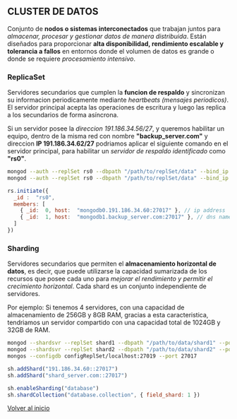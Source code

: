 ## CLUSTER DE DATOS

Conjunto de __nodos o sistemas interconectados__ que trabajan juntos para _almacenar, procesar y gestionar datos de manera distribuida_. Están diseñados para proporcionar __alta disponibilidad, rendimiento escalable y tolerancia a fallos__ en entornos donde el volumen de datos es grande o donde se requiere _procesamiento intensivo_.

### ReplicaSet

Servidores secundarios que cumplen la __funcion de respaldo__ y sincronizan su informacion periodicamente mediante _heartbeats (mensajes periodicos)_. El servidor principal acepta las operaciones de escritura y luego las replica a los secundarios de forma asíncrona.

Si un servidor posee la _direccion 191.186.34.56/27_, y queremos habilitar un equipo, dentro de la misma red con nombre __"backup_server.com"__ y direccion __IP 191.186.34.62/27__ podriamos aplicar el siguiente comando en el servidor principal, para habilitar un _servidor de respaldo identificado_ como __"rs0"__.

```sh
mongod --auth --replSet rs0 --dbpath "/path/to/replSet/data" --bind_ip 191.186.34.62
mongod --auth --replSet rs0 --dbpath "/path/to/replSet/data" --bind_ip backup_server.com
```

```js
rs.initiate({
  _id :  "rs0",
  members: [
    { _id:  0, host:  "mongodb0.191.186.34.60:27017" }, // ip address
    { _id:  1, host:  "mongodb1.backup_server.com:27017" }, // dns name
  ]
})
```

### Sharding

Servidores secundarios que permiten el __almacenamiento horizontal de datos__, es decir, que puede utilizarse la capacidad sumarizada de los recursos que posee cada uno para _mejorar el rendimiento y permitir el crecimiento horizontal_. Cada shard es un conjunto independiente de servidores. 

Por ejemplo: Si tenemos 4 servidores, con una capacidad de almacenamiento de 256GB y 8GB RAM, gracias a esta caracteristica, tendriamos un servidor compartido con una capacidad total de 1024GB y 32GB de RAM.

```sh
mongod --shardsvr --replSet shard1 --dbpath "/path/to/data/shard1" --port 27018
mongod --shardsvr --replSet shard2 --dbpath "/path/to/data/shard2" --port 27020
mongos --configdb configReplSet/localhost:27019 --port 27017
```

```js
sh.addShard("191.186.34.60::27017")
sh.addShard("shard_server.com::27017")

sh.enableSharding("database")
sh.shardCollection("database.collection", { field_shard: 1 })
```

[Volver al inicio](./readme.md)